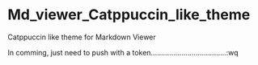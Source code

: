 # Md_viewer_Catppuccin_like_theme
Catppuccin like theme for Markdown Viewer

In comming, just need to push with a token.....................................:wq
